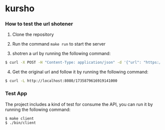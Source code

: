 # kursho

### How to test the url shotener
1. Clone the repository
2. Run the command `make run` to start the server

3. shotren a url by running the following command:
```bash
$ curl -X POST -H "Content-Type: application/json" -d '{"url": "https://www.kreaker.dev"}' http://localhost:8080/shorten
```

4. Get the original url and follow it by running the following command:
```bash
$ curl -L http://localhost:8080/1735879616919141000
```
### Test App
The project includes a kind of test for consume the API, you can run it by running the following command:
```bash
$ make client
$ ./bin/client
```
